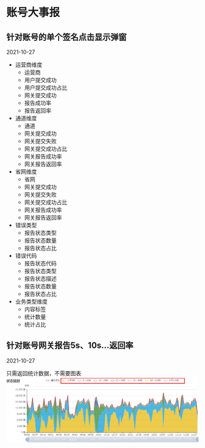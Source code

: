 # 账号大事报

## 针对账号的单个签名点击显示弹窗
2021-10-27

- 运营商维度
  - 运营商
  - 用户提交成功
  - 用户提交成功占比
  - 网关提交成功
  - 报告成功率
  - 报告返回率
- 通道维度
  - 通道
  - 网关提交成功
  - 网关提交失败
  - 网关提交成功占比
  - 网关报告成功率
  - 网关报告返回率
- 省网维度
  - 省网
  - 网关提交成功
  - 网关提交失败
  - 网关提交成功占比
  - 网关报告成功率
  - 网关报告返回率
- 错误类型
  - 报告状态类型
  - 报告状态数量
  - 报告状态占比
- 错误代码
  - 报告状态代码
  - 报告状态类型
  - 报告状态描述
  - 报告状态数量
  - 报告状态占比
- 业务类型维度
  - 内容标签
  - 统计数量
  - 统计占比

## 针对账号网关报告5s、10s...返回率
2021-10-27

只需返回统计数据，不需要图表
![参考图片](img/2021-10-18-001.png)

